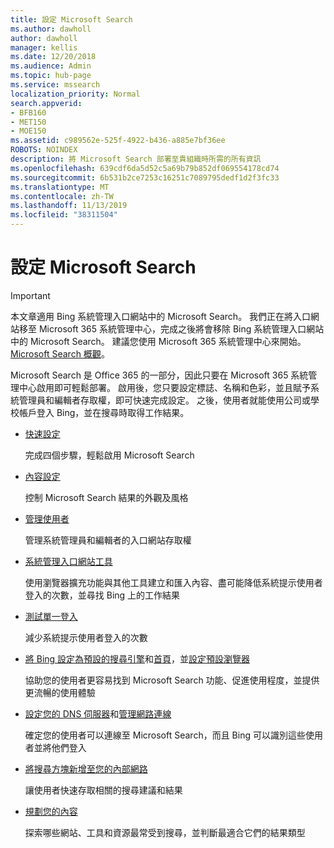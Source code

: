 ```yaml
---
title: 設定 Microsoft Search
ms.author: dawholl
author: dawholl
manager: kellis
ms.date: 12/20/2018
ms.audience: Admin
ms.topic: hub-page
ms.service: mssearch
localization_priority: Normal
search.appverid:
- BFB160
- MET150
- MOE150
ms.assetid: c989562e-525f-4922-b436-a885e7bf36ee
ROBOTS: NOINDEX
description: 將 Microsoft Search 部署至貴組織時所需的所有資訊
ms.openlocfilehash: 639cdf6da5d52c5a69b79b852df069554178cd74
ms.sourcegitcommit: 6b531b2ce7253c16251c7089795dedf1d2f3fc33
ms.translationtype: MT
ms.contentlocale: zh-TW
ms.lasthandoff: 11/13/2019
ms.locfileid: "38311504"
---
```

# <a name="set-up-microsoft-search"></a>設定 Microsoft Search

> [!IMPORTANT]
> 本文章適用 Bing 系統管理入口網站中的 Microsoft Search。 我們正在將入口網站移至 Microsoft 365 系統管理中心，完成之後將會移除 Bing 系統管理入口網站中的 Microsoft Search。 建議您使用 Microsoft 365 系統管理中心來開始。 [Microsoft Search 概觀](overview-microsoft-search.md)。
    
Microsoft Search 是 Office 365 的一部分，因此只要在 Microsoft 365 系統管理中心啟用即可輕鬆部署。 啟用後，您只要設定標誌、名稱和色彩，並且賦予系統管理員和編輯者存取權，即可快速完成設定。 之後，使用者就能使用公司或學校帳戶登入 Bing，並在搜尋時取得工作結果。

- [快速設定](quick-set-up.md)
    
    完成四個步驟，輕鬆啟用 Microsoft Search

- [內容設定](content-settings.md)
    
    控制 Microsoft Search 結果的外觀及風格
    
- [管理使用者](add-users.md)
    
    管理系統管理員和編輯者的入口網站存取權
    
- [系統管理入口網站工具](admin-portal-tools.md)
    
    使用瀏覽器擴充功能與其他工具建立和匯入內容、盡可能降低系統提示使用者登入的次數，並尋找 Bing 上的工作結果
    
- [測試單一登入](test-single-sign-on.md)
    
    減少系統提示使用者登入的次數
    
- [將 Bing 設定為預設的搜尋引擎](set-default-search-engine.md)和[首頁](set-default-homepage.md)，並[設定預設瀏覽器](set-default-browser.md)
    
    協助您的使用者更容易找到 Microsoft Search 功能、促進使用程度，並提供更流暢的使用體驗
    
- [設定您的 DNS 伺服器](advanced-dns-configuration.md)和[管理網路連線](manage-network-connections.md)
    
    確定您的使用者可以連線至 Microsoft Search，而且 Bing 可以識別這些使用者並將他們登入

- [將搜尋方塊新增至您的內部網路](add-a-search-box-to-your-intranet-site.md)

    讓使用者快速存取相關的搜尋建議和結果

- [規劃您的內容](plan-your-content.md)
    
    探索哪些網站、工具和資源最常受到搜尋，並判斷最適合它們的結果類型

  


